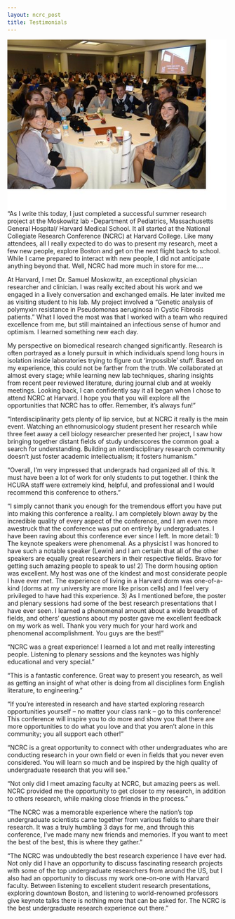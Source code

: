 ```yaml
---
layout: ncrc_post
title: Testimonials
---
```


<img src="/ncrc/images/NCRC-group-photo.jpg" align="left"/>
“As I write this today, I just completed a successful summer research project at the Moskowitz lab -Department of Pediatrics, Massachusetts General Hospital/ Harvard Medical School. It all started at the National Collegiate Research Conference (NCRC) at Harvard College. Like many attendees, all I really expected to do was to present my research, meet a few new people, explore Boston and get on the next flight back to school. While I came prepared to interact with new people, I did not anticipate anything beyond that. Well, NCRC had more much in store for me….

At Harvard, I met Dr. Samuel Moskowitz, an exceptional physician researcher and clinician. I was really excited about his work and we engaged in a lively conversation and exchanged emails. He later invited me as visiting student to his lab. My project involved a “Genetic analysis of polymyxin resistance in Pseudomonas aeruginosa in Cystic Fibrosis patients.” What I loved the most was that I worked with a team who required excellence from me, but still maintained an infectious sense of humor and optimism. I learned something new each day.

My perspective on biomedical research changed significantly. Research is often portrayed as a lonely pursuit in which individuals spend long hours in isolation inside laboratories trying to figure out ‘impossible’ stuff. Based on my experience, this could not be farther from the truth. We collaborated at almost every stage; while learning new lab techniques, sharing insights from recent peer reviewed literature, during journal club and at weekly meetings. Looking back, I can confidently say it all began when I chose to attend NCRC at Harvard. I hope you that you will explore all the opportunities that NCRC has to offer. Remember, it’s always fun!”

“Interdisciplinarity gets plenty of lip service, but at NCRC it really is the main event. Watching an ethnomusicology student present her research while three feet away a cell biology researcher presented her project, I saw how bringing together distant fields of study underscores the common goal: a search for understanding. Building an interdisciplinary research community doesn’t just foster academic intellectualism; it fosters humanism.”

“Overall, I’m very impressed that undergrads had organized all of this. It must have been a lot of work for only students to put together. I think the HCURA staff were extremely kind, helpful, and professional and I would recommend this conference to others.”

“I simply cannot thank you enough for the tremendous effort you have put into making this conference a reality. I am completely blown away by the incredible quality of every aspect of the conference, and I am even more awestruck that the conference was put on entirely by undergraduates. I have been raving about this conference ever since I left. In more detail: 1) The keynote speakers were phenomenal. As a physicist I was honored to have such a notable speaker (Lewin) and I am certain that all of the other speakers are equally great researchers in their respective fields. Bravo for getting such amazing people to speak to us! 2) The dorm housing option was excellent. My host was one of the kindest and most considerate people I have ever met. The experience of living in a Harvard dorm was one-of-a-kind (dorms at my university are more like prison cells) and I feel very privileged to have had this experience. 3) As I mentioned before, the poster and plenary sessions had some of the best research presentations that I have ever seen. I learned a phenomenal amount about a wide breadth of fields, and others’ questions about my poster gave me excellent feedback on my work as well. Thank you very much for your hard work and phenomenal accomplishment. You guys are the best!”

“NCRC was a great experience! I learned a lot and met really interesting people. Listening to plenary sessions and the keynotes was highly educational and very special.”

“This is a fantastic conference. Great way to present you research, as well as getting an insight of what other is doing from all disciplines form English literature, to engineering.”

“If you’re interested in research and have started exploring research opportunities yourself – no matter your class rank – go to this conference! This conference will inspire you to do more and show you that there are more opportunities to do what you love and that you aren’t alone in this community; you all support each other!”

“NCRC is a great opportunity to connect with other undergraduates who are conducting research in your own field or even in fields that you never even considered. You will learn so much and be inspired by the high quality of undergraduate research that you will see.”

“Not only did I meet amazing faculty at NCRC, but amazing peers as well. NCRC provided me the opportunity to get closer to my research, in addition to others research, while making close friends in the process.”

“The NCRC was a memorable experience where the nation’s top undergraduate scientists came together from various fields to share their research. It was a truly humbling 3 days for me, and through this conference, I’ve made many new friends and memories. If you want to meet the best of the best, this is where they gather.”

“The NCRC was undoubtedly the best research experience I have ever had. Not only did I have an opportunity to discuss fascinating research projects with some of the top undergraduate researchers from around the US, but I also had an opportunity to discuss my work one-on-one with Harvard faculty. Between listening to excellent student research presentations, exploring downtown Boston, and listening to world-renowned professors give keynote talks there is nothing more that can be asked for. The NCRC is the best undergraduate research experience out there.”
